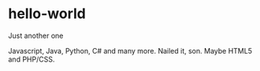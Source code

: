 # hello-world
Just another one

Javascript, Java, Python, C# and many more. Nailed it, son. Maybe HTML5 and PHP/CSS. 


